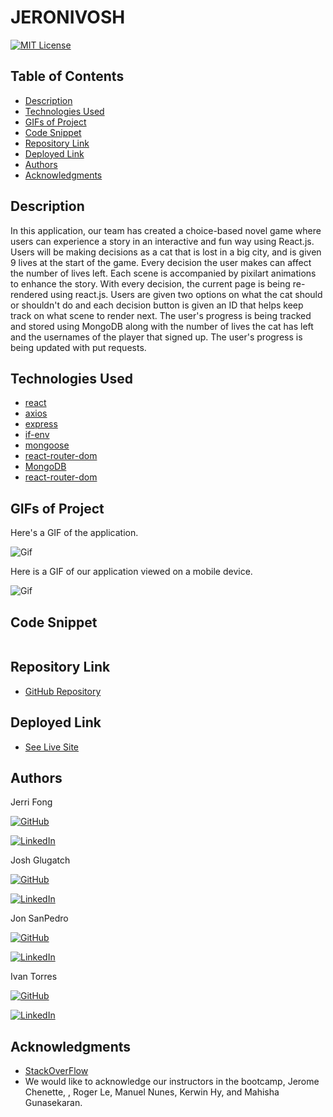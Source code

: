 # JERONIVOSH


[![MIT License](https://img.shields.io/badge/License-MIT-blue.svg)](https://www.mit.edu/~amini/LICENSE.md)

## Table of Contents
* [Description](#description)
* [Technologies Used](#technologies-used)
* [GIFs of Project](#gifs-of-project)
* [Code Snippet](#code-snippet)
* [Repository Link](#repository-link)
* [Deployed Link](#deployed-link)
* [Authors](#authors)
* [Acknowledgments](#acknowledgments)

## Description 

In this application, our team has created a choice-based novel game where users can experience a story in an interactive and fun way using React.js. Users will be making decisions as a cat that is lost in a big city, and is given 9 lives at the start of the game. Every decision the user makes can affect the number of lives left. Each scene is accompanied by pixilart animations to enhance the story. With every decision, the current page is being re-rendered using react.js. Users are given two options on what the cat should or shouldn't do and each decision button is given an ID that helps keep track on what scene to render next. The user's progress is being tracked and stored using MongoDB along with the number of lives the cat has left and the usernames of the player that signed up. The user's progress is being updated with put requests.


## Technologies Used
* [react](https://reactjs.org/)
* [axios](https://www.npmjs.com/package/axios)
* [express](https://www.npmjs.com/package/express)
* [if-env](https://www.npmjs.com/package/if-env)
* [mongoose](https://mongoosejs.com/)
* [react-router-dom](https://reactrouter.com/)
* [MongoDB](https://www.mongodb.com/)
* [react-router-dom](https://nodejs.org/en/)

## GIFs of Project

Here's a GIF of the application.

![Gif](#)

Here is a GIF of our application viewed on a mobile device. 

![Gif](#)

## Code Snippet
```
```

## Repository Link
* [GitHub Repository](https://github.com/joshglugatch/JERONIVOSH)

## Deployed Link
* [See Live Site](http://jeronivosh.herokuapp.com/)

## Authors 

Jerri Fong

[![GitHub](https://img.shields.io/badge/github-%23100000.svg?&style=for-the-badge&logo=github&logoColor=white)](https://github.com/janessaref)

[![LinkedIn](https://img.shields.io/badge/linkedin-%230077B5.svg?&style=for-the-badge&logo=linkedin&logoColor=white)](https://linkedin.com/in/janessafong)


Josh Glugatch


[![GitHub](https://img.shields.io/badge/github-%23100000.svg?&style=for-the-badge&logo=github&logoColor=white)](https://github.com/joshglugatch)

[![LinkedIn](https://img.shields.io/badge/linkedin-%230077B5.svg?&style=for-the-badge&logo=linkedin&logoColor=white)](www.linkedin.com/in/joshua-glugatch)


Jon SanPedro

[![GitHub](https://img.shields.io/badge/github-%23100000.svg?&style=for-the-badge&logo=github&logoColor=white)](https://github.com/jsp117)

[![LinkedIn](https://img.shields.io/badge/linkedin-%230077B5.svg?&style=for-the-badge&logo=linkedin&logoColor=white)](https://www.linkedin.com/in/jonathansanpedro/)


Ivan Torres

[![GitHub](https://img.shields.io/badge/github-%23100000.svg?&style=for-the-badge&logo=github&logoColor=white)](https://github.com/IvanTorresMia)

[![LinkedIn](https://img.shields.io/badge/linkedin-%230077B5.svg?&style=for-the-badge&logo=linkedin&logoColor=white)](www.linkedin.com/in/ivan-torres-0828931b2)

## Acknowledgments
* [StackOverFlow](https://stackoverflow.com/)
* We would like to acknowledge our instructors in the bootcamp, Jerome Chenette, , Roger Le, Manuel Nunes, Kerwin Hy, and Mahisha Gunasekaran.

